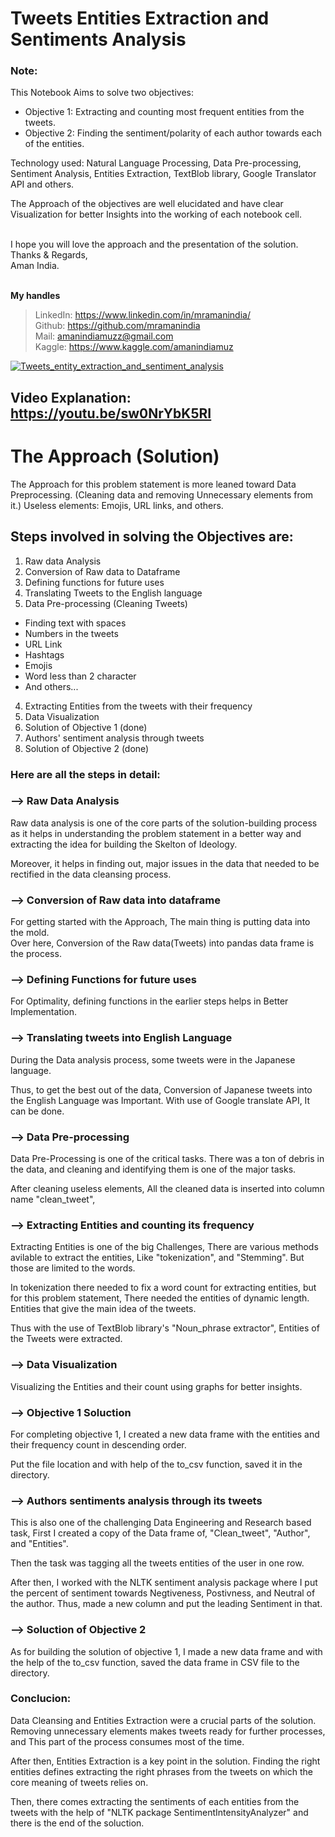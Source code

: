 # Tweets Entities Extraction and Sentiments Analysis

### Note:

This Notebook Aims to solve two objectives:
* Objective 1: Extracting and counting most frequent entities from the tweets.
* Objective 2: Finding the sentiment/polarity of each author towards each of the entities. 


Technology used: Natural Language Processing, Data Pre-processing, Sentiment Analysis, Entities Extraction, TextBlob library, Google Translator API and others.

The Approach of the objectives are well elucidated and have clear Visualization for better Insights into the working of each notebook cell.

\
I hope you will love the approach and the presentation of the solution.
\
Thanks & Regards,\
Aman India.

\
**My handles**
> LinkedIn: https://www.linkedin.com/in/mramanindia/
\
> Github: https://github.com/mramanindia
\
> Mail: amanindiamuzz@gmail.com
\
> Kaggle: https://www.kaggle.com/amanindiamuz

<a href="https://www.youtube.com/watch?v=sw0NrYbK5RI"><img src="https://i.ibb.co/MNcw5Cj/Blue-and-Yellow-Gradient-Meditation-Youtube-Thumbnail.png" alt="Tweets_entity_extraction_and_sentiment_analysis" border="0" /></a>



## Video Explanation: https://youtu.be/sw0NrYbK5RI

# The Approach (Solution)
The Approach for this problem statement is more leaned toward Data Preprocessing. (Cleaning data and removing Unnecessary elements from it.)
Useless elements: Emojis, URL links, and others.

## **Steps involved in solving the Objectives are:**
1.  Raw data Analysis
2.  Conversion of Raw data to Dataframe
2.  Defining functions for future uses
4.  Translating Tweets to the English language
3.  Data Pre-processing (Cleaning Tweets)
  * Finding text with spaces
  * Numbers in the tweets
  * URL Link
  * Hashtags
  * Emojis
  * Word less than 2 character
  *  And others...

4.  Extracting Entities from the tweets with their frequency
5.  Data Visualization
7.  Solution of Objective 1 (done)
8. Authors' sentiment analysis through tweets
10. Solution of Objective 2 (done)


### Here are all the steps in detail:
### --> Raw Data Analysis
Raw data analysis is one of the core parts of the solution-building process as it helps in understanding the problem statement in a better way and extracting the idea for building the Skelton of Ideology.

Moreover, it helps in finding out, major issues in the data that needed to be rectified in the data cleansing process.

### --> Conversion of Raw data into dataframe
For getting started with the Approach, The main thing is putting data into the mold.\
Over here,
Conversion of the Raw data(Tweets) into pandas data frame is the process.

### -->  Defining Functions for future uses

For Optimality, defining functions in the earlier steps helps in Better Implementation.

### --> Translating tweets into English Language

During the Data analysis process, some tweets were in the Japanese language.

Thus, to get the best out of the data, Conversion of Japanese tweets into the English Language was Important.
With use of Google translate API, It can be done.

### --> Data Pre-processing

Data Pre-Processing is one of the critical tasks. There was a ton of debris in the data, and cleaning and identifying them is one of the major tasks.

After cleaning useless elements, All the cleaned data is inserted into column name "clean_tweet", 

### --> Extracting Entities and counting its frequency

Extracting Entities is one of the big Challenges, There are various methods avilable to extract the entities, Like "tokenization", and "Stemming". But those are limited to the words.

In tokenization there needed to fix a word count for extracting entities, but for this problem statement, There needed the entities of dynamic length. 
Entities that give the main idea of the tweets.

Thus with the use of TextBlob library's  "Noun_phrase extractor", Entities of the Tweets were extracted.

### --> Data Visualization

Visualizing the Entities and their count using graphs for better insights.

### --> Objective 1 Soluction

For completing objective 1, I created a new data frame with the entities and their frequency count in descending order.

Put the file location and with help of the to_csv function, saved it in the directory.

### --> Authors sentiments analysis through its tweets

This is also one of the challenging Data Engineering and Research based task,
First I created a copy of the Data frame of, "Clean_tweet", "Author", and "Entities".

Then the task was tagging all the tweets entities of the user in one row.

After then, I worked with the NLTK sentiment analysis package where I put the percent of sentiment towards Negtiveness, Postivness, and Neutral of the author.
Thus, made a new column and put the leading Sentiment in that.

### --> Soluction of Objective 2

As for building the solution of objective 1, I made a new data frame and with the help of the to_csv function, saved the data frame in CSV file to the directory.


### **Conclucion:**

Data Cleansing and Entities Extraction were a crucial parts of the solution. Removing unnecessary elements makes tweets ready for further processes, and This part of the process consumes most of the time.

After then, Entities Extraction is a key point in the solution. Finding the right entities defines extracting the right phrases from the tweets on which the core meaning of tweets relies on.

Then, there comes extracting the sentiments of each entities from the tweets with the help of "NLTK package SentimentIntensityAnalyzer" and there is the end of the soluction.







